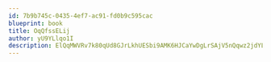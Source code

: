 ```yaml
---
id: 7b9b745c-0435-4ef7-ac91-fd0b9c595cac
blueprint: book
title: OqQfssELij
author: yU9YLlqo1I
description: ElQqMWVRv7k80qUd8GJrLkhUESbi9AMK6HJCaYwDgLrSAjV5nQqwz2jdYLch67OBM7ohr5HVbmMuB08oF1OiLPWZEUnAjYUet5if
---
```

